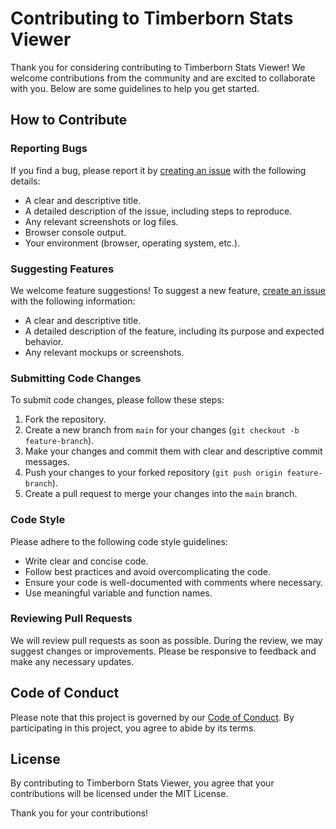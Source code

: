 # Contributing to Timberborn Stats Viewer

Thank you for considering contributing to Timberborn Stats Viewer! We welcome contributions from the community and are excited to collaborate with you. Below are some guidelines to help you get started.

## How to Contribute

### Reporting Bugs

If you find a bug, please report it by [creating an issue](https://github.com/Agroqirax/TimberbornStatsViewer/issues) with the following details:

- A clear and descriptive title.
- A detailed description of the issue, including steps to reproduce.
- Any relevant screenshots or log files.
- Browser console output.
- Your environment (browser, operating system, etc.).

### Suggesting Features

We welcome feature suggestions! To suggest a new feature, [create an issue](https://github.com/Agroqirax/TimberbornStatsViewer/issues) with the following information:

- A clear and descriptive title.
- A detailed description of the feature, including its purpose and expected behavior.
- Any relevant mockups or screenshots.

### Submitting Code Changes

To submit code changes, please follow these steps:

1. Fork the repository.
2. Create a new branch from `main` for your changes (`git checkout -b feature-branch`).
3. Make your changes and commit them with clear and descriptive commit messages.
4. Push your changes to your forked repository (`git push origin feature-branch`).
5. Create a pull request to merge your changes into the `main` branch.

### Code Style

Please adhere to the following code style guidelines:

- Write clear and concise code.
- Follow best practices and avoid overcomplicating the code.
- Ensure your code is well-documented with comments where necessary.
- Use meaningful variable and function names.

### Reviewing Pull Requests

We will review pull requests as soon as possible. During the review, we may suggest changes or improvements. Please be responsive to feedback and make any necessary updates.

## Code of Conduct

Please note that this project is governed by our [Code of Conduct](CODE_OF_CONDUCT.md). By participating in this project, you agree to abide by its terms.

## License

By contributing to Timberborn Stats Viewer, you agree that your contributions will be licensed under the MIT License.

Thank you for your contributions!

